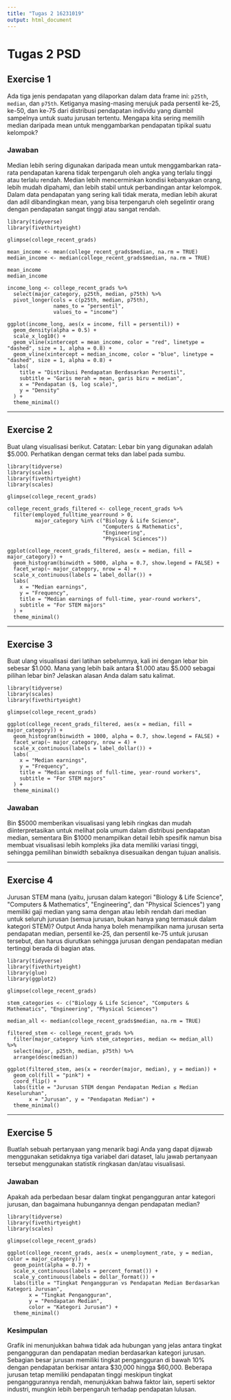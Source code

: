 ```yaml
---
title: "Tugas 2 16231019"
output: html_document
---
```


# Tugas 2 PSD

## Exercise 1

Ada tiga jenis pendapatan yang dilaporkan dalam data frame ini: `p25th`, `median`, dan `p75th`. Ketiganya masing-masing merujuk pada persentil ke-25, ke-50, dan ke-75 dari distribusi pendapatan individu yang diambil sampelnya untuk suatu jurusan tertentu. Mengapa kita sering memilih median daripada mean untuk menggambarkan pendapatan tipikal suatu kelompok?

### Jawaban

Median lebih sering digunakan daripada mean untuk menggambarkan rata-rata pendapatan karena tidak terpengaruh oleh angka yang terlalu tinggi atau terlalu rendah. Median lebih mencerminkan kondisi kebanyakan orang, lebih mudah dipahami, dan lebih stabil untuk perbandingan antar kelompok. Dalam data pendapatan yang sering kali tidak merata, median lebih akurat dan adil dibandingkan mean, yang bisa terpengaruh oleh segelintir orang dengan pendapatan sangat tinggi atau sangat rendah.

```
library(tidyverse)
library(fivethirtyeight)

glimpse(college_recent_grads)

mean_income <- mean(college_recent_grads$median, na.rm = TRUE)
median_income <- median(college_recent_grads$median, na.rm = TRUE)

mean_income
median_income

income_long <- college_recent_grads %>%
  select(major_category, p25th, median, p75th) %>%
  pivot_longer(cols = c(p25th, median, p75th),
               names_to = "persentil",
               values_to = "income")

ggplot(income_long, aes(x = income, fill = persentil)) +
  geom_density(alpha = 0.5) +
  scale_x_log10() +  
  geom_vline(xintercept = mean_income, color = "red", linetype = "dashed", size = 1, alpha = 0.8) +
  geom_vline(xintercept = median_income, color = "blue", linetype = "dashed", size = 1, alpha = 0.8) +
  labs(
    title = "Distribusi Pendapatan Berdasarkan Persentil",
    subtitle = "Garis merah = mean, garis biru = median",
    x = "Pendapatan ($, log scale)",
    y = "Density"
  ) +
  theme_minimal()
```

---

## Exercise 2

Buat ulang visualisasi berikut. Catatan: Lebar bin yang digunakan adalah $5.000. Perhatikan dengan cermat teks dan label pada sumbu.


```
library(tidyverse)
library(scales)
library(fivethirtyeight)
library(scales)

glimpse(college_recent_grads)

college_recent_grads_filtered <- college_recent_grads %>%
  filter(employed_fulltime_yearround > 0,
         major_category %in% c("Biology & Life Science",
                               "Computers & Mathematics",
                               "Engineering",
                               "Physical Sciences"))

ggplot(college_recent_grads_filtered, aes(x = median, fill = major_category)) +
  geom_histogram(binwidth = 5000, alpha = 0.7, show.legend = FALSE) +
  facet_wrap(~ major_category, nrow = 4) +  
  scale_x_continuous(labels = label_dollar()) + 
  labs(
    x = "Median earnings",
    y = "Frequency",
    title = "Median earnings of full-time, year-round workers",
    subtitle = "For STEM majors"
  ) +
  theme_minimal()
```

---

## Exercise 3

Buat ulang visualisasi dari latihan sebelumnya, kali ini dengan lebar bin sebesar $1.000. Mana yang lebih baik antara $1.000 atau $5.000 sebagai pilihan lebar bin? Jelaskan alasan Anda dalam satu kalimat.

```
library(tidyverse)
library(scales)
library(fivethirtyeight)

glimpse(college_recent_grads)

ggplot(college_recent_grads_filtered, aes(x = median, fill = major_category)) +
  geom_histogram(binwidth = 1000, alpha = 0.7, show.legend = FALSE) +
  facet_wrap(~ major_category, nrow = 4) +  
  scale_x_continuous(labels = label_dollar()) + 
  labs(
    x = "Median earnings",
    y = "Frequency",
    title = "Median earnings of full-time, year-round workers",
    subtitle = "For STEM majors"
  ) +
  theme_minimal()
```

### Jawaban

Bin $5000 memberikan visualisasi yang lebih ringkas dan mudah diinterpretasikan untuk melihat pola umum dalam distribusi pendapatan median, sementara Bin $1000 menampilkan detail lebih spesifik namun bisa membuat visualisasi lebih kompleks jika data memiliki variasi tinggi, sehingga pemilihan binwidth sebaiknya disesuaikan dengan tujuan analisis.

---

## Exercise 4 

Jurusan STEM mana (yaitu, jurusan dalam kategori "Biology & Life Science", "Computers & Mathematics", "Engineering", dan "Physical Sciences") yang memiliki gaji median yang sama dengan atau lebih rendah dari median untuk seluruh jurusan (semua jurusan, bukan hanya yang termasuk dalam kategori STEM)? Output Anda hanya boleh menampilkan nama jurusan serta pendapatan median, persentil ke-25, dan persentil ke-75 untuk jurusan tersebut, dan harus diurutkan sehingga jurusan dengan pendapatan median tertinggi berada di bagian atas.

```
library(tidyverse)
library(fivethirtyeight)
library(glue)
library(ggplot2)

glimpse(college_recent_grads)

stem_categories <- c("Biology & Life Science", "Computers & Mathematics", "Engineering", "Physical Sciences")

median_all <- median(college_recent_grads$median, na.rm = TRUE)

filtered_stem <- college_recent_grads %>%
  filter(major_category %in% stem_categories, median <= median_all) %>%
  select(major, p25th, median, p75th) %>%
  arrange(desc(median))

ggplot(filtered_stem, aes(x = reorder(major, median), y = median)) +
  geom_col(fill = "pink") +
  coord_flip() +
  labs(title = "Jurusan STEM dengan Pendapatan Median ≤ Median Keseluruhan",
       x = "Jurusan", y = "Pendapatan Median") +
  theme_minimal()
```

---

## Exercise 5

Buatlah sebuah pertanyaan yang menarik bagi Anda yang dapat dijawab menggunakan setidaknya tiga variabel dari dataset, lalu jawab pertanyaan tersebut menggunakan statistik ringkasan dan/atau visualisasi.

### Jawaban

Apakah ada perbedaan besar dalam tingkat pengangguran antar kategori jurusan, dan bagaimana hubungannya dengan pendapatan median?

```
library(tidyverse)
library(fivethirtyeight)
library(scales)

glimpse(college_recent_grads)

ggplot(college_recent_grads, aes(x = unemployment_rate, y = median, color = major_category)) +
  geom_point(alpha = 0.7) +
  scale_x_continuous(labels = percent_format()) +  
  scale_y_continuous(labels = dollar_format()) +   
  labs(title = "Tingkat Pengangguran vs Pendapatan Median Berdasarkan Kategori Jurusan",
       x = "Tingkat Pengangguran",
       y = "Pendapatan Median",
       color = "Kategori Jurusan") +
  theme_minimal()
```

### Kesimpulan

Grafik ini menunjukkan bahwa tidak ada hubungan yang jelas antara tingkat pengangguran dan pendapatan median berdasarkan kategori jurusan. Sebagian besar jurusan memiliki tingkat pengangguran di bawah 10% dengan pendapatan berkisar antara $30,000 hingga $60,000. Beberapa jurusan tetap memiliki pendapatan tinggi meskipun tingkat penganggurannya rendah, menunjukkan bahwa faktor lain, seperti sektor industri, mungkin lebih berpengaruh terhadap pendapatan lulusan.

